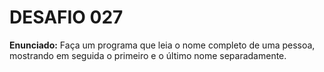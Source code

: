# DESAFIO 027

**Enunciado:** Faça um programa que leia o nome completo de uma pessoa, mostrando em seguida o primeiro e o último nome separadamente.